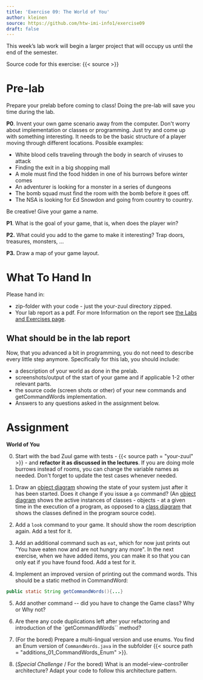 ```yaml
---
title: 'Exercise 09: The World of You'
author: kleinen
source: https://github.com/htw-imi-info1/exercise09
draft: false
---
```


This week&#8217;s lab work will begin a larger project that will occupy us until the end of the semester.

Source code for this exercise: {{< source >}}

# Pre-lab

Prepare your prelab before coming to class! Doing the pre-lab will save you time during the lab.

**P0**. Invent your own game scenario away from the computer. Don't worry about implementation or classes or programming. Just try and come up with something interesting. It needs to be the basic structure of a player moving through different locations. Possible examples:

*   White blood cells traveling through the body in search of viruses to attack
*   Finding the exit in a big shopping mall
*   A mole must find the food hidden in one of his burrows before winter comes
*   An adventurer is looking for a monster in a series of dungeons
*   The bomb squad must find the room with the bomb before it goes off.
*   The NSA is looking for Ed Snowdon and going from country to country.

Be creative! Give your game a name.

**P1**. What is the goal of your game, that is, when does the player win?

**P2.** What could you add to the game to make it interesting? Trap doors, treasures, monsters, &#8230;

**P3.** Draw a map of your game layout.

# What To Hand In
Please hand in:
* zip-folder with your code - just the your-zuul directory zipped.
* Your lab report as a pdf. For more Information on the report see [the Labs and Exercises page](../).

## What should be in the lab report

Now, that you advanced a bit in programming, you do not need to describe every little step anymore. Specifically for this lab, you should include:
- a description of your world as done in the prelab.
- screenshots/output of the start of your game and if applicable 1-2 other relevant parts.
- the source code (screen shots or other) of your new commands and getCommandWords implementation.
- Answers to any questions asked in the assignment below.

# Assignment

**World of You**

0.  Start with the bad Zuul game with tests - {{< source path = "your-zuul" >}} -  and **refactor it as discussed in the lectures**. If you are doing mole burrows instead of rooms, you can change the variable names as needed. Don't forget to update the test cases whenever needed.

1.  Draw an  [object diagram](https://www.agilemodeling.com/artifacts/objectDiagram.htm) showing the state of your system just after it has been started. Does it change if you issue a `go` command?  (An [object diagram](https://www.agilemodeling.com/artifacts/objectDiagram.htm) shows the active instances of classes - objects - at a given time in the execution of a program, as opposed to a [class diagram](https://agilemodeling.com/artifacts/classDiagram.htm) that shows the classes defined in the program source code).

2.  Add a `look` command to your game. It should show the room description
again. Add a test for it.

3.  Add an additional command such as `eat`, which for now just prints out "You have eaten now and are not hungry any more". In the next exercise, when we have added items, you can make it so that you can only eat if you have found food.
Add a test for it.

4.  Implement an improved version of printing out the command words. This should be a static method in CommandWord:
```java
public static String getCommandWords(){...}
```
5.  Add another command -- did you have to change the Game class? Why or Why not?

6. Are there any code duplications left after your refactoring and introduction of the `getCommandWords`` method?

7. (For the bored) Prepare a multi-lingual version and use enums. You find an Enum version of `CommandWords.java` in the subfolder {{< source path = "additions_01_CommandWords_Enum" >}}.

8. (*Special Challenge* / For the bored) What is an model-view-controller architecture? Adapt your code to follow this architecture pattern.
